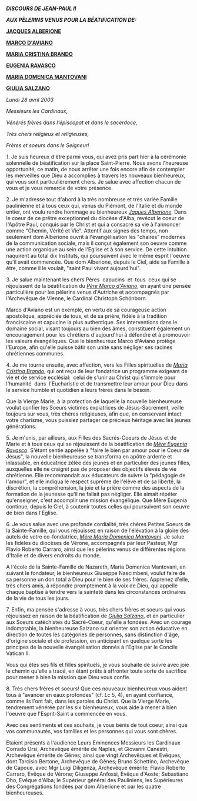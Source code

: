 ***DISCOURS DE JEAN-PAUL II***

***AUX PÈLERINS VENUS POUR LA BÉATIFICATION DE:***

**[JACQUES ALBERIONE](http://localhost/news_services/liturgy/saints/ns_lit_doc_20030427_alberione_fr.html)**

**[MARCO D'AVIANO](http://localhost/news_services/liturgy/saints/ns_lit_doc_20030427_d-aviano_fr.html)**

**[MARIA CRISTINA BRANDO](http://localhost/news_services/liturgy/saints/ns_lit_doc_20030427_brando_fr.html)**

**[EUGENIA RAVASCO](http://localhost/news_services/liturgy/saints/ns_lit_doc_20030427_ravasco_fr.html)**

**[MARIA DOMENICA MANTOVANI](http://localhost/news_services/liturgy/saints/ns_lit_doc_20030427_mantovani_fr.html)**

**[GIULIA SALZANO](http://localhost/news_services/liturgy/saints/ns_lit_doc_20030427_salzano_fr.html)**

*Lundi 28 avril 2003*

*Messieurs les Cardinaux,*

*Vénérés frères dans l'épiscopat et dans le sacerdoce,*

*Très chers religieux et religieuses,*

*Frères et soeurs dans le Seigneur!*

1. Je suis heureux d'être parmi vous, qui avez pris part hier à la cérémonie solennelle de béatification sur la place Saint-Pierre. Nous avons l'heureuse opportunité, ce matin, de nous arrêter une fois encore afin de contempler les merveilles que Dieu a accomplies à travers les nouveaux bienheureux, qui vous sont particulièrement chers. Je salue avec affection chacun de vous et je vous remercie de votre présence.

2. Je m'adresse tout d'abord à la très nombreuse et très variée Famille paulinienne et à tous ceux qui, venus du Piémont, de l'Italie et du monde entier, ont voulu rendre hommage au bienheureux [*Jaques Alberione*](http://localhost/news_services/liturgy/saints/ns_lit_doc_20030427_alberione_fr.html). Dans le coeur de ce prêtre exceptionnel du diocèse d'Alba, revécut le coeur de l'Apôtre Paul, conquis par le Christ et qui a consacré sa vie à l'annoncer comme "Chemin, Vérité et Vie". Attentif aux signes des temps, non seulement dom Alberione ouvrit à l'évangélisation les "chaires" modernes de la communication sociale, mais il conçut également son oeuvre comme une action organique au sein de l'Eglise et à son service. De cette intuition naquirent au total dix Instituts, qui poursuivent avec le même esprit l'oeuvre qu'il avait commencée. Que dom Alberione, depuis le Ciel, aide sa Famille à être, comme il le voulait, "saint Paul vivant aujourd'hui".

3. Je salue maintenant les chers Pères  capucins  et  tous  ceux qui se réjouissent de la béatification du *[Père Marco d'Aviano](http://localhost/news_services/liturgy/saints/ns_lit_doc_20030427_d-aviano_fr.html)*, en ayant une pensée particulière pour les pèlerins venus d'Autriche et accompagnés par l'Archevêque de Vienne, le Cardinal Christoph Schönborn.

Marco d'Aviano est un exemple, en vertu de sa courageuse action apostolique, appréciée de tous, et de sa prière, fidèle à la tradition franciscaine et capucine la plus authentique. Ses interventions dans le domaine social, visant toujours au bien des âmes, constituent également un encouragement pour les chrétiens d'aujourd'hui à défendre et à promouvoir les valeurs évangéliques. Que le bienheureux Marco d'Aviano protège l'Europe, afin qu'elle puisse bâtir son unité sans négliger ses racines chrétiennes communes.

4. Je me tourne ensuite, avec affection, vers les Filles spirituelles de *[Maria Cristina Brando](http://localhost/news_services/liturgy/saints/ns_lit_doc_20030427_brando_fr.html)*, qui ont reçu de leur fondatrice un programme exigeant de vie et de service ecclésial:  celui de s'unir au Christ qui s'immole pour l'humanité  dans  l'Eucharistie et de transmettre leur amour pour Dieu dans le service humble et quotidien à leurs frères dans le besoin.

Que la Vierge Marie, à la protection de laquelle la nouvelle bienheureuse voulut confier les Soeurs victimes expiatrices de Jésus-Sacrement, veille toujours sur vous, très chères religieuses, afin que, en conservant intact votre charisme, vous puissiez partager ce précieux héritage avec les jeunes générations.

5. Je m'unis, par ailleurs, aux Filles des Sacrés-Coeurs de Jésus et de Marie et à tous ceux qui se réjouissent de la béatification de *[Mère Eugenia Ravasco](http://localhost/news_services/liturgy/saints/ns_lit_doc_20030427_ravasco_fr.html)*. S'étant sentie appelée à "faire le bien par amour pour le Coeur de Jésus", la nouvelle bienheureuse se transforma en apôtre ardente et inlassable, en éducatrice zélée des jeunes et en particulier des jeunes filles, auxquelles elle ne craignit pas de proposer des objectifs élevés de vie chrétienne. Elle recommandait aux éducateurs de suivre la "pédagogie de l'amour", et elle indiqua le respect suprême de l'élève et de sa liberté, la discrétion, la compréhension, la joie et la prière comme des aspects de la formation de la jeunesse qu'il ne fallait pas négliger. Elle aimait répéter qu'enseigner, c'est accomplir une mission évangélique. Que Mère Eugenia continue, depuis le Ciel, à soutenir toutes celles qui poursuivent son oeuvre de bien dans l'Eglise.

6. Je vous salue avec une profonde cordialité, très chères Petites Soeurs de la Sainte-Famille, qui vous réjouissez en raison de l'élévation à la gloire des autels de votre co-fondatrice, *[Mère Maria Domenica Mantovani](http://localhost/news_services/liturgy/saints/ns_lit_doc_20030427_mantovani_fr.html)*. Je salue les fidèles du diocèses de Vérone, accompagnés par leur Pasteur, Mgr Flavio Roberto Carraro, ainsi que les pèlerins venus de différentes régions d'Italie et de divers endroits du monde.

A l'école de la Sainte-Famille de Nazareth, Maria Domenica Mantovani, en suivant le fondateur, le bienheureux Giuseppe Nascimbeni, voulut faire de sa personne un don total à Dieu pour le bien de ses frères. Apprenez d'elle, très chers amis, à répondre promptement à la voix de Dieu, qui appelle chaque baptisé à tendre vers la sainteté dans les circonstances ordinaires de la vie de tous les jours.

7. Enfin, ma pensée s'adresse à vous, très chers frères et soeurs qui vous réjouissez en raison de la béatification de *[Giulia Salzano](http://localhost/news_services/liturgy/saints/ns_lit_doc_20030427_salzano_fr.html)*, et en particulier aux Soeurs catéchistes du Sacré-Coeur, qu'elle a fondées. Avec un courage indomptable, la bienheureuse Salzano sut orienter son action éducative en direction de toutes les catégories de personnes, sans distinction d'âge, d'origine sociale et de profession, en anticipant en quelque sorte les principes de la nouvelle évangélisation donnés à l'Eglise par le Concile Vatican II.

Vous qui êtes ses fils et filles spirituels, je vous souhaite de suivre avec joie le chemin qu'elle a tracé, en étant prêts à affronter toute sorte de sacrifice pour mener à bien la mission que Dieu vous confie.

8. Très chers frères et soeurs! Que ces nouveaux bienheureux vous aident tous à "avancer en eaux profondes" (cf. *Lc* 5, 4), en ayant confiance, comme ils l'ont fait, dans les paroles du Christ. Que la Vierge Marie, tendrement vénérée par les six bienheureux, vous aide à mener à bien l'oeuvre que l'Esprit-Saint a commencée en vous.

Avec ces sentiments et ces souhaits, je vous bénis de tout coeur, ainsi que vos communautés, vos familles et les personnes qui vous sont chères.

Etaient présents à l'audience Leurs Eminences Messieurs les Cardinaux Corrado Ursi, Archevêque émérite de Naples, et Giovanni Canestri, Archevêque émérite de Gênes; ainsi que vingt Archevêques et Evêques, dont Tarcisio Bertone, Archevêque de Gênes; Bruno Schettino, Archevêque de Capoue, avec Mgr Luigi Diligenza, Archevêque émérite; Flavio Roberto Carraro, Evêque de Vérone; Giuseppe Anfossi, Evêque d'Aoste; Sebastiano Dho, Evêque d'Alba; le Supérieur général des Pauliniens, les Supérieures des Congrégations fondées par dom Alberione et par les quatre bienheureuses.